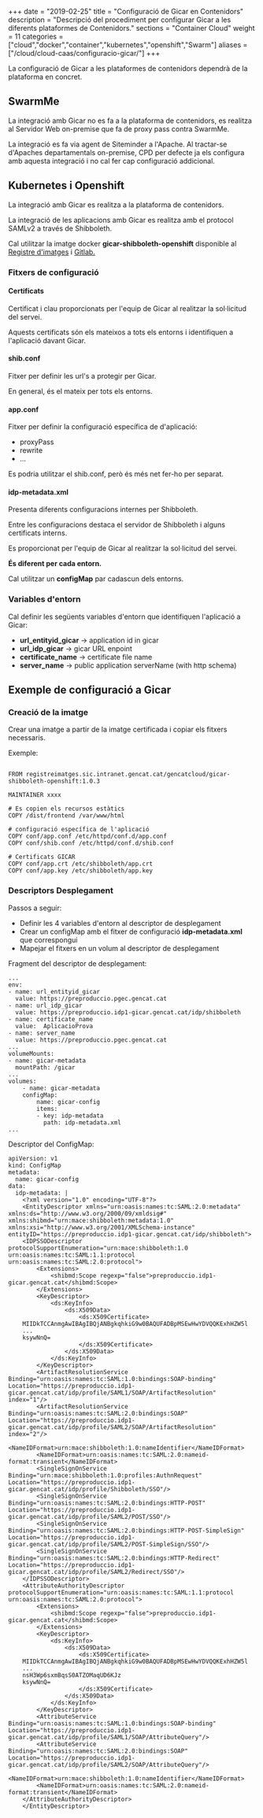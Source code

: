 +++
date        = "2019-02-25"
title       = "Configuració de Gicar en Contenidors"
description = "Descripció del procediment per configurar Gicar a les diferents plataformes de Contenidors."
sections    = "Container Cloud"
weight      = 11
categories  = ["cloud","docker","container","kubernetes","openshift","Swarm"]
aliases     = ["/cloud/cloud-caas/configuracio-gicar/"]
+++

La configuració de Gicar a les plataformes de contenidors dependrà de la plataforma en concret.

## SwarmMe

La integració amb Gicar no es fa a la plataforma de contenidors, es realitza al Servidor Web on-premise que fa de proxy pass contra SwarmMe.

La integració es fa via agent de Siteminder a l'Apache.
Al tractar-se d'Apaches departamentals on-premise, CPD per defecte ja els configura amb aquesta integració i no cal fer cap configuració addicional.

## Kubernetes i Openshift

La integració amb Gicar es realitza a la plataforma de contenidors.

La integració de les aplicacions amb Gicar es realitza amb el protocol SAMLv2 a través de Shibboleth.

Cal utilitzar la imatge docker **gicar-shibboleth-openshift** disponible al [Registre d'imatges](http://canigo.ctti.gencat.cat/plataformes/sic/serveis/sic30-serveis/registre-imatges/) i [Gitlab.](https://git.intranet.gencat.cat/3048-intern/imatges-docker/gicar-shibboleth-openshift/tree/1.0.3)


### Fitxers de configuració

#### Certificats

Certificat i clau proporcionats per l'equip de Gicar al realitzar la sol·licitud del servei.

Aquests certificats són els mateixos a tots els entorns i identifiquen a l'aplicació davant Gicar.

#### shib.conf

Fitxer per definir les url's a protegir per Gicar.

En general, és el mateix per tots els entorns.

#### app.conf

Fitxer per definir la configuració específica de d'aplicació:

* proxyPass
* rewrite
* ...

Es podria utilitzar el shib.conf, però és més net fer-ho per separat.

#### idp-metadata.xml

Presenta diferents configuracions internes per Shibboleth.

Entre les configuracions destaca el servidor de Shibboleth i alguns certificats interns.

Es proporcionat per l'equip de Gicar al realitzar la sol·licitud del servei.

**És diferent per cada entorn.**

Cal utilitzar un **configMap**  par cadascun dels entorns.

### Variables d'entorn

Cal definir les següents variables d'entorn que identifiquen l'aplicació a Gicar:

- **url_entityid_gicar** -> application id in gicar
- **url_idp_gicar** -> gicar URL enpoint
- **certificate_name** -> certificate file name
- **server_name** -> public application serverName (with http schema)



## Exemple de configuració a Gicar

### Creació de la imatge

Crear una imatge a partir de la imatge certificada i copiar els fitxers necessaris.

Exemple:

```

FROM registreimatges.sic.intranet.gencat.cat/gencatcloud/gicar-shibboleth-openshift:1.0.3

MAINTAINER xxxx

# Es copien els recursos estàtics
COPY /dist/frontend /var/www/html

# configuració específica de l'aplicació
COPY conf/app.conf /etc/httpd/conf.d/app.conf
COPY conf/shib.conf /etc/httpd/conf.d/shib.conf

# Certificats GICAR
COPY conf/app.crt /etc/shibboleth/app.crt
COPY conf/app.key /etc/shibboleth/app.key

```

### Descriptors Desplegament

Passos a seguir:

- Definir les 4 variables d'entorn al descriptor de desplegament
- Crear un configMap amb el fitxer de configuració **idp-metadata.xml** que correspongui
- Mapejar el fitxers en un volum al descriptor de desplegament

Fragment del descriptor de desplegament:

```
...
env:
- name: url_entityid_gicar
  value: https://preproduccio.pgec.gencat.cat
- name: url_idp_gicar
  value: https://preproduccio.idp1-gicar.gencat.cat/idp/shibboleth
- name: certificate_name
  value:  AplicacioProva
- name: server_name
  value: https://preproduccio.pgec.gencat.cat
...
volumeMounts:
- name: gicar-metadata
  mountPath: /gicar
...
volumes:
    - name: gicar-metadata
    configMap:
        name: gicar-config
        items:
        - key: idp-metadata
          path: idp-metadata.xml
...
```

Descriptor del ConfigMap:
```
apiVersion: v1
kind: ConfigMap
metadata:
  name: gicar-config
data:
  idp-metadata: |
    <?xml version="1.0" encoding="UTF-8"?>
    <EntityDescriptor xmlns="urn:oasis:names:tc:SAML:2.0:metadata" xmlns:ds="http://www.w3.org/2000/09/xmldsig#" xmlns:shibmd="urn:mace:shibboleth:metadata:1.0" xmlns:xsi="http://www.w3.org/2001/XMLSchema-instance" entityID="https://preproduccio.idp1-gicar.gencat.cat/idp/shibboleth">
    <IDPSSODescriptor protocolSupportEnumeration="urn:mace:shibboleth:1.0 urn:oasis:names:tc:SAML:1.1:protocol urn:oasis:names:tc:SAML:2.0:protocol">
        <Extensions>
            <shibmd:Scope regexp="false">preproduccio.idp1-gicar.gencat.cat</shibmd:Scope>
        </Extensions>
        <KeyDescriptor>
            <ds:KeyInfo>
                <ds:X509Data>
                    <ds:X509Certificate>
    MIIDkTCCAnmgAwIBAgIBQjANBgkqhkiG9w0BAQUFADBpMSEwHwYDVQQKExhHZW5l
    ...
    ksywNnQ=
                    </ds:X509Certificate>
                </ds:X509Data>
            </ds:KeyInfo>
        </KeyDescriptor>
        <ArtifactResolutionService Binding="urn:oasis:names:tc:SAML:1.0:bindings:SOAP-binding" Location="https://preproduccio.idp1-gicar.gencat.cat/idp/profile/SAML1/SOAP/ArtifactResolution" index="1"/>
        <ArtifactResolutionService Binding="urn:oasis:names:tc:SAML:2.0:bindings:SOAP" Location="https://preproduccio.idp1-gicar.gencat.cat/idp/profile/SAML2/SOAP/ArtifactResolution" index="2"/>     
        <NameIDFormat>urn:mace:shibboleth:1.0:nameIdentifier</NameIDFormat>
        <NameIDFormat>urn:oasis:names:tc:SAML:2.0:nameid-format:transient</NameIDFormat>
        <SingleSignOnService Binding="urn:mace:shibboleth:1.0:profiles:AuthnRequest" Location="https://preproduccio.idp1-gicar.gencat.cat/idp/profile/Shibboleth/SSO"/>
        <SingleSignOnService Binding="urn:oasis:names:tc:SAML:2.0:bindings:HTTP-POST" Location="https://preproduccio.idp1-gicar.gencat.cat/idp/profile/SAML2/POST/SSO"/>
        <SingleSignOnService Binding="urn:oasis:names:tc:SAML:2.0:bindings:HTTP-POST-SimpleSign" Location="https://preproduccio.idp1-gicar.gencat.cat/idp/profile/SAML2/POST-SimpleSign/SSO"/>
        <SingleSignOnService Binding="urn:oasis:names:tc:SAML:2.0:bindings:HTTP-Redirect" Location="https://preproduccio.idp1-gicar.gencat.cat/idp/profile/SAML2/Redirect/SSO"/>
    </IDPSSODescriptor>
    <AttributeAuthorityDescriptor protocolSupportEnumeration="urn:oasis:names:tc:SAML:1.1:protocol urn:oasis:names:tc:SAML:2.0:protocol">
        <Extensions>
            <shibmd:Scope regexp="false">preproduccio.idp1-gicar.gencat.cat</shibmd:Scope>
        </Extensions>
        <KeyDescriptor>
            <ds:KeyInfo>
                <ds:X509Data>
                    <ds:X509Certificate>
    MIIDkTCCAnmgAwIBAgIBQjANBgkqhkiG9w0BAQUFADBpMSEwHwYDVQQKExhHZW5l
    ...
    nsH3Wp6sxmBqsS0ATZOMaqUD6KJz
    ksywNnQ=
                    </ds:X509Certificate>
                </ds:X509Data>
            </ds:KeyInfo>
        </KeyDescriptor>
        <AttributeService Binding="urn:oasis:names:tc:SAML:1.0:bindings:SOAP-binding" Location="https://preproduccio.idp1-gicar.gencat.cat/idp/profile/SAML1/SOAP/AttributeQuery"/>
        <AttributeService Binding="urn:oasis:names:tc:SAML:2.0:bindings:SOAP" Location="https://preproduccio.idp1-gicar.gencat.cat/idp/profile/SAML2/SOAP/AttributeQuery"/>
        <NameIDFormat>urn:mace:shibboleth:1.0:nameIdentifier</NameIDFormat>
        <NameIDFormat>urn:oasis:names:tc:SAML:2.0:nameid-format:transient</NameIDFormat>
    </AttributeAuthorityDescriptor>
    </EntityDescriptor>
```
